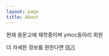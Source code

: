 ```yaml
---
layout: page
title: About
---
```

현재 용문고에 재학중이며 ymcc동아리 회원

더 자세한 정보를 원한다면 [여기](https://baegunw.github.io/2024/08/07/4day/)

